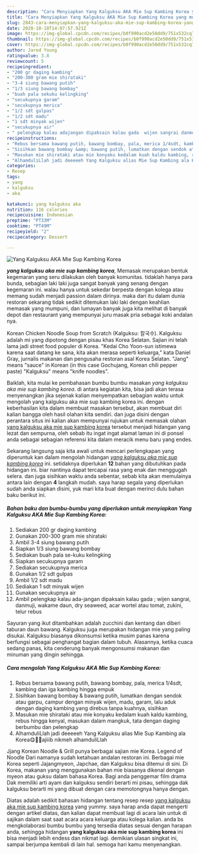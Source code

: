 ```yaml
---
description: "Cara Menyiapkan Yang Kalguksu AKA Mie Sup Kambing Korea yang mudah"
title: "Cara Menyiapkan Yang Kalguksu AKA Mie Sup Kambing Korea yang mudah"
slug: 2843-cara-menyiapkan-yang-kalguksu-aka-mie-sup-kambing-korea-yang-mudah
date: 2020-10-18T14:07:57.921Z
image: https://img-global.cpcdn.com/recipes/b0f990acd2e50dd9/751x532cq70/yang-kalguksu-aka-mie-sup-kambing-korea-foto-resep-utama.jpg
thumbnail: https://img-global.cpcdn.com/recipes/b0f990acd2e50dd9/751x532cq70/yang-kalguksu-aka-mie-sup-kambing-korea-foto-resep-utama.jpg
cover: https://img-global.cpcdn.com/recipes/b0f990acd2e50dd9/751x532cq70/yang-kalguksu-aka-mie-sup-kambing-korea-foto-resep-utama.jpg
author: Jared Young
ratingvalue: 3.8
reviewcount: 5
recipeingredient:
- "200 gr daging kambing"
- "200-300 gram mie shirataki"
- "3-4 siung bawang putih"
- "1/3 siung bawang bombay"
- "buah pala sekuku kelingking"
- "secukupnya garam"
- "secukupnya merica"
- "1/2 sdt gulpas"
- "1/2 sdt madu"
- "1 sdt minyak wijen"
- "secukupnya air"
- " pelengkap kalau adajangan dipaksain kalau gada  wijen sangrai danmuji wakame daun dry seaweed acar wortel atau tomat zukini telur rebus"
recipeinstructions:
- "Rebus bersama bawang putih, bawang bombay, pala, merica 1/4sdt, kambing dan iga kambing hingga empuk"
- "Sisihkan bawang bombay &amp; bawang putih, lumatkan dengan sendok atau garpu, campur dengan minyak wijen, madu, garam, lalu aduk dengan daging kambing yang direbus tanpa kuahnya, sisihkan"
- "Masukan mie shirataki atau mie konyaku kedalam kuah kaldu kambing, rebus hingga kenyal, masukan dalam mangkuk, tata dengan daging berbumbu dan pelengkap"
- "AlhamduliLlah jadi deeeeeh Yang Kalguksu alias Mie Sup Kambing ala Korea😋👍🏻ajiiib nikmeh alhamduliLlah"
categories:
- Resep
tags:
- yang
- kalguksu
- aka

katakunci: yang kalguksu aka 
nutrition: 116 calories
recipecuisine: Indonesian
preptime: "PT33M"
cooktime: "PT49M"
recipeyield: "2"
recipecategory: Dessert

---
```



![Yang Kalguksu AKA Mie Sup Kambing Korea](https://img-global.cpcdn.com/recipes/b0f990acd2e50dd9/751x532cq70/yang-kalguksu-aka-mie-sup-kambing-korea-foto-resep-utama.jpg)

<b><i>yang kalguksu aka mie sup kambing korea</i></b>, Memasak merupakan bentuk kegemaran yang seru dilakukan oleh banyak komunitas. tidaklah hanya para bunda, sebagian laki laki juga sangat banyak yang senang dengan kegemaran ini. walau hanya untuk sekedar berpesta dengan kolega atau memang sudah menjadi passion dalam dirinya. maka dari itu dalam dunia restoran sekarang tidak sedikit ditemukan laki laki dengan keahlian memasak yang mumpuni, dan lumayan banyak juga kita melihat di banyak depot dan restaurant yang mempunyai juru masak pria sebagai koki andalan nya.

Korean Chicken Noodle Soup from Scratch (Kalguksu: 칼국수). Kalguksu adalah mi yang dipotong dengan pisau khas Korea Selatan. Sajian ini telah lama jadi street food populer di Korea. &#34;Kedai Cho Yoon-sun istimewa karena saat datang ke sana, kita akan merasa seperti keluarga,&#34; kata Daniel Gray, jurnalis makanan dan pengusaha restoran asal Korea Selatan. &#34;Jang&#34; means &#34;sauce&#34; in Korean (in this case Gochujang, Korean chili pepper paste) &#34;Kalguksu&#34; means &#34;knife noodles&#34;.

Baiklah, kita mulai ke pembahasan bumbu bumbu masakan <i>yang kalguksu aka mie sup kambing korea</i>. di antara kegiatan kita, bisa jadi akan terasa menyenangkan jika sejenak kalian menyempatkan sebagian waktu untuk mengolah yang kalguksu aka mie sup kambing korea ini. dengan keberhasilan kita dalam membuat masakan tersebut, akan membuat diri kalian bangga oleh hasil olahan kita sendiri. dan juga disini dengan perantara situs ini kalian akan mempunyai rujukan untuk memasak olahan <u>yang kalguksu aka mie sup kambing korea</u> tersebut menjadi hidangan yang lezat dan sempurna, oleh sebab itu ingat ingat alamat laman ini di ponsel anda sebagai sebagian referensi kita dalam meracik menu baru yang endes.


Sekarang langsung saja kita awali untuk mencari perlengkapan yang diperuntuk kan dalam mengolah hidangan <u><i>yang kalguksu aka mie sup kambing korea</i></u> ini. setidaknya diperlukan <b>12</b> bahan yang dibutuhkan pada hidangan ini. biar nantinya dapat tercapai rasa yang enak dan menggugah selera. dan juga sisihkan waktu anda sebentar, sebab kita akan memulainya antara lain dengan <b>4</b> langkah mudah. saya harap segala yang diperlukan sudah anda siapkan disini, yuk mari kita buat dengan merinci dulu bahan baku berikut ini.

<!--inarticleads1-->

##### Bahan baku dan bumbu-bumbu yang diperlukan untuk menyiapkan Yang Kalguksu AKA Mie Sup Kambing Korea:

1. Sediakan 200 gr daging kambing
1. Gunakan 200-300 gram mie shirataki
1. Ambil 3-4 siung bawang putih
1. Siapkan 1/3 siung bawang bombay
1. Sediakan buah pala se-kuku kelingking
1. Siapkan secukupnya garam
1. Sediakan secukupnya merica
1. Gunakan 1/2 sdt gulpas
1. Ambil 1/2 sdt madu
1. Sediakan 1 sdt minyak wijen
1. Gunakan secukupnya air
1. Ambil  pelengkap kalau ada-jangan dipaksain kalau gada ; wijen sangrai, danmuji, wakame daun, dry seaweed, acar wortel atau tomat, zukini, telur rebus


Sayuran yang ikut ditambahkan adalah zucchini dan kentang dan diberi taburan daun bawang. Kalguksu juga merupakan hidangan mie yang paling disukai. Kalguksu biasanya dikonsumsi ketika musim panas karena berfungsi sebagai penghangat bagian dalam tubuh. Alasannya, ketika cuaca sedang panas, kita cenderung banyak mengonsumsi makanan dan minuman yang dingin sehingga. 

<!--inarticleads2-->

##### Cara mengolah Yang Kalguksu AKA Mie Sup Kambing Korea:

1. Rebus bersama bawang putih, bawang bombay, pala, merica 1/4sdt, kambing dan iga kambing hingga empuk
1. Sisihkan bawang bombay &amp; bawang putih, lumatkan dengan sendok atau garpu, campur dengan minyak wijen, madu, garam, lalu aduk dengan daging kambing yang direbus tanpa kuahnya, sisihkan
1. Masukan mie shirataki atau mie konyaku kedalam kuah kaldu kambing, rebus hingga kenyal, masukan dalam mangkuk, tata dengan daging berbumbu dan pelengkap
1. AlhamduliLlah jadi deeeeeh Yang Kalguksu alias Mie Sup Kambing ala Korea😋👍🏻ajiiib nikmeh alhamduliLlah


Jjang Korean Noodle &amp; Grill punya berbagai sajian mie Korea. Legend of Noodle Dari namanya sudah ketahuan andalan restoran ini. Berbagai mie Korea seperti Jajangmyeon, Japchae, dan Kalguksu bisa ditemui di sini. Di Korea, makanan yang menggunakan bahan mie biasanya dikenal dengan myeon atau guksu dalam bahasa Korea. Bagi anda penggemar film drama Dak memiliki arti ayam dan kalguksu sendiri berarti mi pisau, sehingga dak kalguksu berarti mi yang dibuat dengan cara memotongnya hanya dengan. 

Diatas adalah sedikit bahasan hidangan tentang resep resep <u>yang kalguksu aka mie sup kambing korea</u> yang yummy. saya harap anda dapat mengerti dengan artikel diatas, dan kalian dapat membuat lagi di acara lain untuk di sajikan dalam saat saat acara acara keluarga atau kolega kalian. anda bs mengkolaborasi bumbu bumbu yang tersedia diatas sesuai dengan harapan anda, sehingga hidangan <b>yang kalguksu aka mie sup kambing korea</b> ini bisa menjadi lebih endess dan nikmat lagi. demikian ulasan singkat ini, sampai berjumpa kembali di lain hal. semoga hari kamu menyenangkan.
